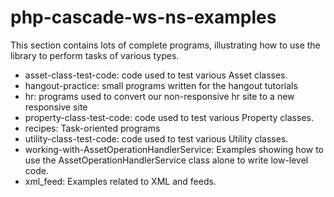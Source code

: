 # php-cascade-ws-ns-examples
This section contains lots of complete programs, illustrating how to use the library to perform tasks of various types.
<ul>
<li>asset-class-test-code: code used to test various Asset classes.</li>
<li>hangout-practice: small programs written for the hangout tutorials</li>
<li>hr: programs used to convert our non-responsive hr site to a new responsive site</li>
<li>property-class-test-code: code used to test various Property classes.</li>

<li>recipes: Task-oriented programs</li>
<li>utility-class-test-code: code used to test various Utility classes.</li>

<li>working-with-AssetOperationHandlerService: Examples showing how to use the AssetOperationHandlerService class alone to write low-level code.</li>
<li>xml_feed: Examples related to XML and feeds.</li>
<!--
<li>velocity-api-documentation: a program used to generate API documentation pages in the <a href="http://www.upstate.edu/cascade-admin/formats/velocity/api-documentation/index.php">API Documentation</a> section of my site</li>-->
</ul>